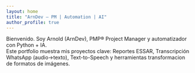 ```yaml
---
layout: home
title: "ArnDev — PM | Automation | AI"
author_profile: true
---
```


Bienvenido. Soy Arnold (ArnDev), PMP® Project Manager y automatizador con Python + IA.  
Este portfolio muestra mis proyectos clave: Reportes ESSAR, Transcripción WhatsApp (audio→texto), Text-to-Speech y herramientas transformacion de formatos de imágenes.
